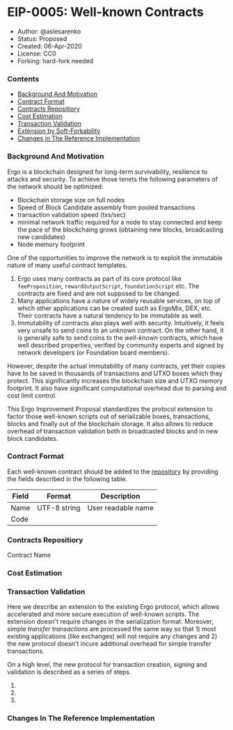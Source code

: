 # EIP-0005: Well-known Contracts 

* Author: @aslesarenko 
* Status: Proposed
* Created: 06-Apr-2020
* License: CC0
* Forking: hard-fork needed 

### Contents
- [Background And Motivation](#background-and-motivation)
- [Contract Format](#contract-format)
- [Contracts Repositiory](#contracts-repositiory)
- [Cost Estimation](#cost-Estimation) 
- [Transaction Validation](#transaction-validation) 
- [Extension by Soft-Forkability](#extension-by-soft-forkability) 
- [Changes in The Reference Implementation](#changes-in-the-reference-implementation) 

### Background And Motivation

Ergo is a blockchain designed for long-term survivability, resilience to attacks and
security. To achieve those tenets the following parameters of the network should be
optimized:
- Blockchain storage size on full nodes
- Speed of Block Candidate assembly from pooled transactions
- transaction validation speed (txs/sec) 
- minimal network traffic required for a node to stay connected and keep the pace of the
blockchaing grows (obtaining new blocks, broadcasting new candidates)
- Node memory footprint 

One of the opportunities to improve the network is to exploit the immutable nature of many
useful contract templates. 
1) Ergo uses many contracts as part of its core protocol like
`feeProposition`, `rewardOutputScript`, `foundationScript` etc. The contracts are fixed
and are not supposed to be changed. 
2) Many applications have a nature of widely reusable services, on top of which other
applications can be created such as ErgoMix, DEX, etc. Their contracts have a natural
tendency to be immutable as well.
3) Immutability of contracts also plays well with security. Intuitively, it feels very
unsafe to send coins to an unknown contract. On the other hand, it is generally safe to
send coins to the _well-known_ contracts, which have well described properties,
verified by community experts and signed by network developers (or Foundation board
members).

However, despite the actual immutability of many contracts, yet their copies have to be
saved in thousands of transactions and UTXO boxes which they protect. This significantly
increases the blockchain size and UTXO memory footprint. It also have significant
computational overhead due to parsing and cost limit control. 

This Ergo Improvement Proposal standardizes the protocol extension to factor those
well-known scripts out of serializable boxes, transactions, blocks and finally out of the
blockchain storage. It also allows to reduce overhead of transaction validation both in
broadcasted blocks and in new block candidates.

### Contract Format
Each well-known contract should be added to the [repository](#contracts-repositiory) by
providing the fields described in the following table.

Field          |  Format      | Description
---------------|--------------|-------------
Name           | UTF-8 string | User readable name
Code           | 

### Contracts Repositiory

Contract Name

### Cost Estimation

### Transaction Validation

Here we describe an extension to the existing Ergo protocol, which allows accelerated and more secure execution
of well-known scripts. The extension doesn't require changes in the
serialization format. Moreover, simple _transfer transactions_ are processed the same way so
that 1) most existing applications (like exchanges) will not require any changes and 2)
the new protocol doesn't incure additional overhead for simple transfer transactions.

On a high level, the new protocol for transaction creation, signing and validation is
described as a series of steps. 

1) 

2) 
 
3) 

### Changes In The Reference Implementation

